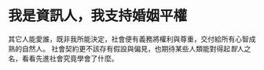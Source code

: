 # 我是資訊人，我支持婚姻平權

其它人能愛誰，既非我所能決定，社會便有義務將權利與尊重，交付給所有心智成熟的自然人。
社會契約更不該存有假設與偏見，也期待某些人類能對得起*智*人之名，看看先進社會究竟學會了什麼。
